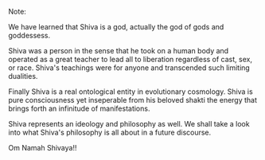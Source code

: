 Note:

We have learned that Shiva is a god, actually the god of gods and goddessess.

Shiva was a person in the sense that he took on a human body and operated as a great teacher to lead all to liberation regardless
of cast, sex, or race. Shiva's teachings were for anyone and transcended such limiting dualities.

Finally Shiva is a real ontological entity in evolutionary cosmology. Shiva is pure consciousness yet inseperable from his beloved shakti 
the energy that brings forth an infinitude of manifestations.

Shiva represents an ideology and philosophy as well.  We shall take a look into what Shiva's philosophy is all about in a future discourse.

Om Namah Shivaya!!
